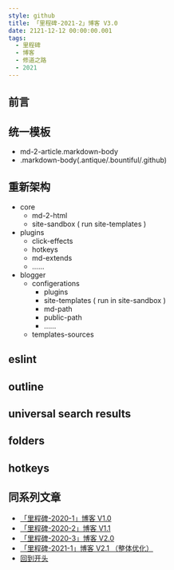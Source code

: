 ```yaml
---
style: github
title: 「里程碑-2021-2」博客 V3.0
date: 2121-12-12 00:00:00.001
tags:
  - 里程碑
  - 博客
  - 修道之路
  - 2021
---
```


## 前言

> 

## 统一模板

- md-2-article.markdown-body
- .markdown-body(.antique/.bountiful/.github)

## 重新架构

- core 
  - md-2-html
  - site-sandbox ( run site-templates )
- plugins
  - click-effects
  - hotkeys
  - md-extends
  - ……
- blogger
  - configerations
    - plugins
    - site-templates ( run in site-sandbox )
    - md-path
    - public-path
    - ……
  - templates-sources

## eslint

## outline

## universal search results

## folders

## hotkeys

## 同系列文章

- [「里程碑-2020-1」博客 V1.0](post:Milestone-2020-1)
- [「里程碑-2020-2」博客 V1.1](post:Milestone-2020-2)
- [「里程碑-2020-3」博客 V2.0](post:Milestone-2020-3)
- [「里程碑-2021-1」博客 V2.1 （整体优化）](post:Milestone-2021-1)
- [回到开头](scroll-to-the-very-top)
